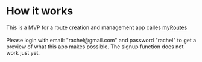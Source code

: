 <h1>How it works</h1>
This is a MVP for a route creation and management app calles <a href="http://www.my-routes.co.uk">myRoutes</a><br><br>
Please login with email: "rachel@gmail.com" and password "rachel" to get a preview of what this app makes possible. The signup function does not work just yet.
